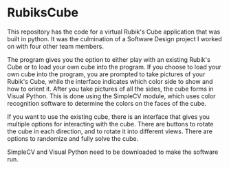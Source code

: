 RubiksCube
==========
This repository has the code for a virtual Rubik's Cube application that was built in python. It was the culmination
of a Software Design project I worked on with four other team members.

The program gives you the option to either play with an existing Rubik's Cube or to load your own cube into the program.
If you choose to load your own cube into the program, you are prompted to take pictures of your Rubik's Cube, while
the interface indicates which color side to show and how to orient it. After you take pictures of all the sides, the 
cube forms in Visual Python. This is done using the SimpleCV module, which uses color recognition software to determine
the colors on the faces of the cube.

If you want to use the existing cube, there is an interface that gives you multiple options for interacting with
the cube. There are buttons to rotate the cube in each direction, and to rotate it into different views. There are 
options to randomize and fully solve the cube.

SimpleCV and Visual Python need to be downloaded to make the software run.
